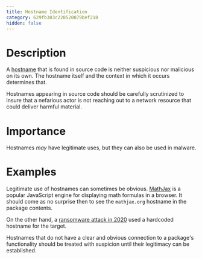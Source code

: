 ```yaml
---
title: Hostname Identification
category: 629fb303c228520079bef218
hidden: false
---
```


# Description
A [hostname](https://en.wikipedia.org/wiki/Hostname) that is found in source code is neither suspicious nor malicious on its own.  The hostname itself and the context in which it occurs determines that.

Hostnames appearing in source code should be carefully scrutinized to insure that a nefarious actor is not reaching out to a network resource that could deliver harmful material.

# Importance
Hostnames _may_ have legitimate uses, but they can also be used in malware.

# Examples
Legitimate use of hostnames can sometimes be obvious.  [MathJax](https://www.mathjax.org/) is a popular JavaScript engine for displaying math formulas in a browser.  It should come as no surprise then to see the `mathjax.org` hostname in the package contents.

On the other hand, a [ransomware attack in 2020](https://blog.malwarebytes.com/threat-analysis/2020/06/honda-and-enel-impacted-by-cyber-attack-suspected-to-be-ransomware/) used a hardcoded hostname for the target. 

Hostnames that do not have a clear and obvious connection to a package's functionality should be treated with suspicion until their legitimacy can be established.
